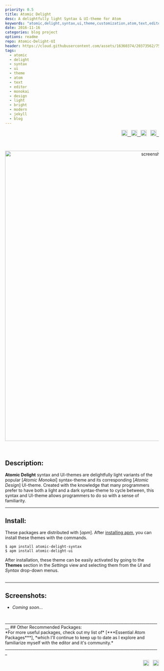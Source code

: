 ```yaml
---
priority: 0.5
title: Atomic Delight
desc: A delightfully light Syntax & UI-theme for Atom
keywords: "atomic,delight,syntax,ui,theme,customization,atom,text,editor,monokai,design,light,bright,modern,jekyll,blog,github"
date: 2016-11-16
categories: blog project
options: readme
repo: Atomic-Delight-UI
header: https://cloud.githubusercontent.com/assets/16360374/20373562/755d85e6-ac27-11e6-933e-ff55e40488c2.png
tags:
  - atomic
  - delight
  - syntax
  - ui
  - theme
  - atom
  - text
  - editor
  - monokai
  - design
  - light
  - bright
  - modern
  - jekyll
  - blog
---
```


<!-- Badges -->
<p align="right">
	<a href="https://atom.io/themes/atomic-delight-syntax">
		<img src="https://img.shields.io/apm/v/atomic-delight-syntax.svg?" height="20" alt="version" title="Version">&nbsp;&nbsp;
	</a>  
	<a href="https://opensource.org/licenses/MIT">
		<img src="https://img.shields.io/apm/l/atomic-delight-syntax.svg?" height="20" alt="license" title="License">&nbsp;&nbsp;
	</a>  
    <img src="https://img.shields.io/apm/dm/atomic-delight-syntax.svg?maxAge=2592000?" height="20" alt="downloads" title="Downloads">&nbsp;&nbsp;
	<a href="https://atom.io/themes/atomic-delight-syntax">
		<img src="https://badges.frapsoft.com/os/v1/open-source.svg?v=103" height="20" alt="open source" title="Open Source">&nbsp;&nbsp;
	</a>
</p>
<br>
	<p align="center">
        <img src="https://cloud.githubusercontent.com/assets/16360374/20731580/d7ad7bbc-b63f-11e6-8410-a26fd36b4b8e.png" width="950" alt="screenshot" title="Screenshot">
    </p>
<br>

## Description:  
  **Atomic Delight** syntax and UI-themes are delightfully light variants of the popular [*Atomic Monokai*] syntax-theme and its corresponding [*Atomic Design*] UI-theme.
  Created with the knowledge that many programmers prefer to have both a light and a dark syntax-theme to cycle between, this syntax and UI-theme allows programmers to do so with a sense of familiarity.


________________________________________________________________________________  

## Install:  
  These packages are distributed with [*apm*]. After [installing apm], you can install these themes with the commands.  

```shell
$ apm install atomic-delight-syntax
$ apm install atomic-delight-ui
```

  After installation, these theme can be easily activated by going to the **Themes** section in the *Settings* view and selecting them from the *UI* and *Syntax* drop-down menus.  
<br>  
________________________________________________________________________________  
## Screenshots:  
  * *Coming soon...*

<br>
________________________________________________________________________________  
## Other Recommended Packages:  
<br>
  *For more useful packages, check out my list of* [***Essential Atom Packages***], *which I'll continue to keep up to date as I explore and familiarize myself with the editor and it's community.*  

<br>  
_______________________________________________________________________________

<p align="right">
    <span class="badge-paypal"><a href="https://www.paypal.com/cgi-bin/webscr?cmd=_s-xclick&hosted_button_id=E6RKPR34SH6CU" alt="donate" title="Donate">
    <img src="https://img.shields.io/badge/paypal-donate-yellow.svg" height="20" alt="donate" title="Donate"></a></span>&nbsp;&nbsp;
 	<a href="https://gitter.im/Atomic-Design-UI/Lobby">
      <img src="https://badges.gitter.im/Atomic-Design-UI/Lobby.svg" height="20" alt="gitter" title="Gitter">
  </a>
</p>



<!-------------------------------- Links -------------------------------------->

[Atomic Monokai]: https://github.com/JonSn0w/atomic-monokai-syntax
[Atomic Design]: https://github.com/JonSn0w/atomic-design-ui
[packages]: https://github.com/JonSn0w/atomic-delight-ui/wiki/packages
[UI-theme]: https://github.com/JonSn0w/atomic-delight-ui
[apm]: https://atom.io/themes
[installing apm]: https://github.com/atom/apm#installing
